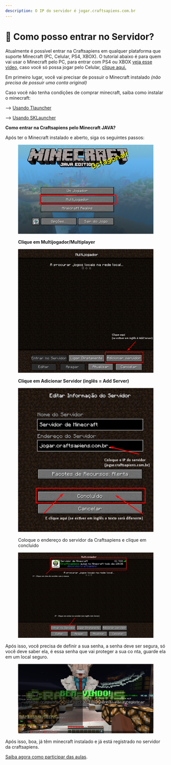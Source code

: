 ```yaml
---
description: O IP do servidor é jogar.craftsapiens.com.br
---
```


# 🙌 Como posso entrar no Servidor?

Atualmente é possível entrar na Craftsapiens em qualquer plataforma que suporte Minecraft (PC, Celular, PS4, XBOX). O tutorial abaixo é para quem vai usar o Minecraft pelo PC, para entrar com PS4 ou XBOX [veja esse video,](https://www.youtube.com/watch?v=WEorhd02P4s) caso você só possa jogar pelo Celular, [clique aqui.](setup-bedrock.md)

Em primeiro lugar, você vai precisar de possuir o Minecraft instalado _(não precisa de possuir uma conta original)_

Caso você não tenha condições de comprar minecraft, saiba como instalar o minecraft:

\--> [Usando Tlauncher](setup-tlauncher.md)&#x20;

\--> [Usando SKLauncher](setup-sklauncher.md)



**Como entrar na Craftsapiens pelo Minecraft JAVA?**

Após ter o Minecraft instalado e aberto, siga os seguintes passos:

<figure><img src="../.gitbook/assets/Screenshot_6.png" alt="" width="556"><figcaption><p><strong>Clique em Multijogador/Multiplayer</strong></p></figcaption></figure>

<figure><img src="../.gitbook/assets/Screenshot_7.png" alt=""><figcaption><p><strong>Clique em Adicionar Servidor (inglês = Add Server)</strong></p></figcaption></figure>

<figure><img src="../.gitbook/assets/Screenshot_8.png" alt=""><figcaption><p>Coloque o endereço do servidor da Craftsapiens e clique em concluido</p></figcaption></figure>

<figure><img src="../.gitbook/assets/Screenshot_9.png" alt=""><figcaption></figcaption></figure>

Após isso, você precisa de definir a sua senha, a senha deve ser segura, só você deve saber ela, é essa senha que vai proteger a sua co nta, guarde ela em um local seguro.

<figure><img src="../.gitbook/assets/Screenshot_10.png" alt=""><figcaption></figcaption></figure>

Após isso, boa, já têm minecraft instalado e já está registrado no servidor da craftsapiens.

[Saiba agora como participar das aulas](../classes.md).

